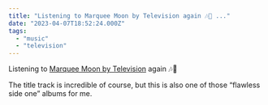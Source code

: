 ```yaml
---
title: "Listening to Marquee Moon by Television again 🎶🎵 ..."
date: "2023-04-07T18:52:24.000Z"
tags: 
  - "music"
  - "television"
---
```


Listening to [Marquee Moon by Television](https://www.discogs.com/master/6202-Television-Marquee-Moon) again 🎶🎵

The title track is incredible of course, but this is also one of those “flawless side one” albums for me.
